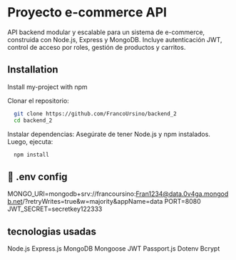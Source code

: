 
# Proyecto e-commerce API

API backend modular y escalable para un sistema de e-commerce, construida con Node.js, Express y MongoDB. Incluye autenticación JWT, control de acceso por roles, gestión de productos y carritos.

## Installation

Install my-project with npm

Clonar el repositorio:
```bash
  git clone https://github.com/FrancoUrsino/backend_2
  cd backend_2
```
Instalar dependencias: Asegúrate de tener Node.js y npm instalados. Luego, ejecuta:
```bash
  npm install
```

## 🔐 .env config 

MONGO_URI=mongodb+srv://francoursino:Fran1234@data.0v4ga.mongodb.net/?retryWrites=true&w=majority&appName=data
PORT=8080
JWT_SECRET=secretkey122333


## tecnologias usadas


Node.js
Express.js
MongoDB
Mongoose
JWT
Passport.js
Dotenv
Bcrypt

